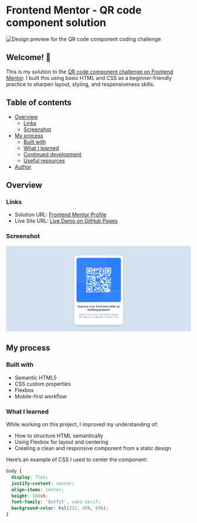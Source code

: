 # Frontend Mentor - QR code component solution

![Design preview for the QR code component coding challenge](./preview.jpg)

## Welcome! 👋

This is my solution to the [QR code component challenge on Frontend Mentor](https://www.frontendmentor.io/challenges/qr-code-component-iux_sIO_H). I built this using basic HTML and CSS as a beginner-friendly practice to sharpen layout, styling, and responsiveness skills.

## Table of contents

- [Overview](#overview)
  - [Links](#links)
  - [Screenshot](#screenshot)
- [My process](#my-process)
  - [Built with](#built-with)
  - [What I learned](#what-i-learned)
  - [Continued development](#continued-development)
  - [Useful resources](#useful-resources)
- [Author](#author)

## Overview

### Links

- Solution URL: [Frontend Mentor Profile](https://www.frontendmentor.io/profile/hepinsuthar)
- Live Site URL: [Live Demo on GitHub Pages](https://hepinsuthar.github.io/qr-code-component)

### Screenshot

![Screenshot of my solution](./preview.png)

## My process

### Built with

- Semantic HTML5
- CSS custom properties
- Flexbox
- Mobile-first workflow

### What I learned

While working on this project, I improved my understanding of:

- How to structure HTML semantically
- Using Flexbox for layout and centering
- Creating a clean and responsive component from a static design

Here’s an example of CSS I used to center the component:

```css
body {
  display: flex;
  justify-content: center;
  align-items: center;
  height: 100vh;
  font-family: 'Outfit', sans-serif;
  background-color: hsl(212, 45%, 89%);
}

